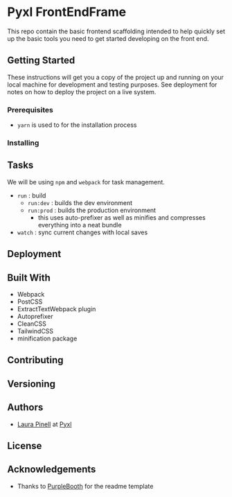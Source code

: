 # Pyxl FrontEndFrame

This repo contain the basic frontend scaffolding intended to help quickly set up the basic tools you need to get started developing on the front end.

## Getting Started

These instructions will get you a copy of the project up and running on your local machine for development and testing purposes. See deployment for notes on how to deploy the project on a live system.

### Prerequisites
- `yarn` is used to for the installation process

### Installing

## Tasks
We will be using `npm` and `webpack` for task management.

- `run` : build
   - `run:dev` : builds the dev environment
   - `run:prod` : builds the production environment
     - this uses auto-prefixer as well as minifies and compresses everything into a neat bundle
- `watch` : sync current changes with local saves

## Deployment

## Built With
- Webpack
- PostCSS
- ExtractTextWebpack plugin
- Autoprefixer
- CleanCSS
- TailwindCSS
- minification package

## Contributing

## Versioning

## Authors
- [Laura Pinell](https://github.com/lapinell) at [Pyxl](https://github.com/thinkpyxl/)

## License

## Acknowledgements
- Thanks to [PurpleBooth](https://gist.github.com/PurpleBooth/109311bb0361f32d87a2) for the readme template